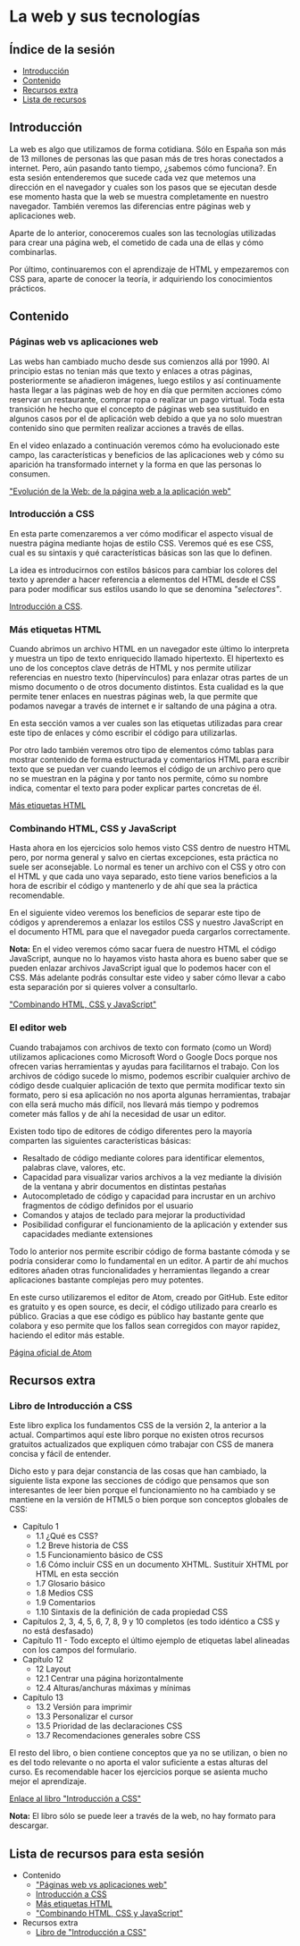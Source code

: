 # La web y sus tecnologías

## Índice de la sesión

- [Introducción](#introduccion)
- [Contenido](#contenido)
- [Recursos extra](#recursos-extra)
- [Lista de recursos](#lista-de-recursos)

## Introducción

La web es algo que utilizamos de forma cotidiana. Sólo en España son más de 13 millones de personas las que pasan más de tres horas conectados a internet. Pero, aún pasando tanto tiempo, ¿sabemos cómo funciona?. En esta sesión entenderemos que sucede cada vez que metemos una dirección en el navegador y cuales son los pasos que se ejecutan desde ese momento hasta que la web se muestra completamente en nuestro navegador. También veremos las diferencias entre páginas web y aplicaciones web.

Aparte de lo anterior, conoceremos cuales son las tecnologías utilizadas para crear una página web, el cometido de cada una de ellas y cómo combinarlas.

Por último, continuaremos con el aprendizaje de HTML y empezaremos con CSS para, aparte de conocer la teoría, ir adquiriendo los conocimientos prácticos.

## Contenido

### Páginas web vs aplicaciones web

Las webs han cambiado mucho desde sus comienzos allá por 1990. Al principio estas no tenian más que texto y enlaces a otras páginas, posteriormente se añadieron imágenes, luego estilos y así continuamente hasta llegar a las páginas web de hoy en día que permiten acciones cómo reservar un restaurante, comprar ropa o realizar un pago virtual. Toda esta transición he hecho que el concepto de páginas web sea sustituido en algunos casos por el de aplicación web debido a que ya no solo muestran contenido sino que permiten realizar acciones a través de ellas.

En el video enlazado a continuación veremos cómo ha evolucionado este campo, las características y beneficios de las aplicaciones web y cómo su aparición ha transformado internet y la forma en que las personas lo consumen.

["Evolución de la Web: de la página web a la aplicación web"](https://www.youtube.com/watch?v=mg0T_Gb_Z1w)

### Introducción a CSS

En esta parte comenzaremos a ver cómo modificar el aspecto visual de nuestra página mediante hojas de estilo CSS. Veremos qué es ese CSS, cual es su sintaxis y qué características básicas son las que lo definen.

La idea es introducirnos con estilos básicos para cambiar los colores del texto y aprender a hacer referencia a elementos del HTML desde el CSS para poder modificar sus estilos usando lo que se denomina _"selectores"_.

[Introducción a CSS](https://es.khanacademy.org/computing/computer-programming/html-css/#intro-to-css).

### Más etiquetas HTML

Cuando abrimos un archivo HTML en un navegador este último lo interpreta y muestra un tipo de texto enriquecido llamado hipertexto. El hipertexto es uno de los conceptos clave detrás de HTML y nos permite utilizar referencias en nuestro texto (hipervínculos) para enlazar otras partes de un mismo documento o de otros documento distintos. Esta cualidad es la que permite tener enlaces en nuestras páginas web, la que permite que podamos navegar a través de internet e ir saltando de una página a otra.

En esta sección vamos a ver cuales son las etiquetas utilizadas para crear este tipo de enlaces y cómo escribir el código para utilizarlas.

Por otro lado también veremos otro tipo de elementos cómo tablas para mostrar contenido de forma estructurada y comentarios HTML para escribir texto que se puedan ver cuando leemos el código de un archivo pero que no se muestran en la página y por tanto nos permite, cómo su nombre indica, comentar el texto para poder explicar partes concretas de él.

[Más etiquetas HTML](https://es.khanacademy.org/computing/computer-programming/html-css#html-tags-continued)

### Combinando HTML, CSS y JavaScript

Hasta ahora en los ejercicios solo hemos visto CSS dentro de nuestro HTML pero, por norma general y salvo en ciertas excepciones, esta práctica no suele ser aconsejable. Lo normal es tener un archivo con el CSS y otro con el HTML y que cada uno vaya separado, esto tiene varios beneficios a la hora de escribir el código y mantenerlo y de ahí que sea la práctica recomendable.

En el siguiente video veremos los beneficios de separar este tipo de códigos y aprenderemos a enlazar los estilos CSS y nuestro JavaScript en el documento HTML para que el navegador pueda cargarlos correctamente.

**Nota:** En el video veremos cómo sacar fuera de nuestro HTML el código JavaScript, aunque no lo hayamos visto hasta ahora es bueno saber que se pueden enlazar archivos JavaScript igual que lo podemos hacer con el CSS. Más adelante podrás consultar este video y saber cómo llevar a cabo esta separación por si quieres volver a consultarlo.

["Combinando HTML, CSS y JavaScript"](https://www.youtube.com/watch?v=vOf5bO0ehVg)

### El editor web

Cuando trabajamos con archivos de texto con formato (como un Word) utilizamos aplicaciones como Microsoft Word o Google Docs porque nos ofrecen varias herramientas y ayudas para facilitarnos el trabajo. Con los archivos de código sucede lo mismo, podemos escribir cualquier archivo de código desde cualquier aplicación de texto que permita modificar texto sin formato, pero si esa aplicación no nos aporta algunas herramientas, trabajar con ella será mucho más difícil, nos llevará más tiempo y podremos cometer más fallos y de ahí la necesidad de usar un editor.

Existen todo tipo de editores de código diferentes pero la mayoría comparten las siguientes características básicas:
- Resaltado de código mediante colores para identificar elementos, palabras clave, valores, etc.
- Capacidad para visualizar varios archivos a la vez mediante la división de la ventana y abrir documentos en distintas pestañas
- Autocompletado de código y capacidad para incrustar en un archivo fragmentos de código definidos por el usuario
- Comandos y atajos de teclado para mejorar la productividad
- Posibilidad configurar el funcionamiento de la aplicación y extender sus capacidades mediante extensiones

Todo lo anterior nos permite escribir código de forma bastante cómoda y se podría considerar como lo fundamental en un editor. A partir de ahí muchos editores añaden otras funcionalidades y herramientas llegando a crear aplicaciones bastante complejas pero muy potentes.

En este curso utilizaremos el editor de Atom, creado por GitHub. Este editor es gratuito y es open source, es decir, el código utilizado para crearlo es público. Gracias a que ese código es público hay bastante gente que colabora y eso permite que los fallos sean corregidos con mayor rapidez, haciendo el editor más estable.

[Página oficial de Atom](https://atom.io/)

## Recursos extra

### Libro de Introducción a CSS

Este libro explica los fundamentos CSS de la versión 2, la anterior a la actual. Compartimos aquí este libro porque no existen otros recursos gratuitos actualizados que expliquen cómo trabajar con CSS de manera concisa y fácil de entender.

Dicho esto y para dejar constancia de las cosas que han cambiado, la siguiente lista expone las secciones de código que pensamos que son interesantes de leer bien porque el funcionamiento no ha cambiado y se mantiene en la versión de HTML5 o bien porque son conceptos globales de CSS:

- Capítulo 1
  - 1.1 ¿Qué es CSS?
  - 1.2 Breve historia de CSS
  - 1.5 Funcionamiento básico de CSS
  - 1.6 Cómo incluir CSS en un documento XHTML. Sustituir XHTML por HTML en esta sección
  - 1.7 Glosario básico
  - 1.8 Medios CSS
  - 1.9 Comentarios
  - 1.10 Sintaxis de la definición de cada propiedad CSS
- Capítulos 2, 3, 4, 5, 6, 7, 8, 9 y 10 completos (es todo idéntico a CSS y no está desfasado)
- Capítulo 11 - Todo excepto el último ejemplo de etiquetas label alineadas con los campos del formulario.
- Capítulo 12
  - 12 Layout
  - 12.1 Centrar una página horizontalmente
  - 12.4 Alturas/anchuras máximas y mínimas
- Capítulo 13
  - 13.2 Versión para imprimir
  - 13.3 Personalizar el cursor
  - 13.5 Prioridad de las declaraciones CSS
  - 13.7 Recomendaciones generales sobre CSS

El resto del libro, o bien contiene conceptos que ya no se utilizan, o bien no es del todo relevante o no aporta el valor suficiente a estas alturas del curso. Es recomendable hacer los ejercicios porque se asienta mucho mejor el aprendizaje.

[Enlace al libro "Introducción a CSS"](http://librosweb.es/libro/css/)

**Nota:** El libro sólo se puede leer a través de la web, no hay formato para descargar.

## Lista de recursos para esta sesión

- Contenido
  - ["Páginas web vs aplicaciones web"](https://www.youtube.com/watch?v=mg0T_Gb_Z1w)
  - [Introducción a CSS](https://es.khanacademy.org/computing/computer-programming/html-css/#intro-to-css)
  - [Más etiquetas HTML](https://es.khanacademy.org/computing/computer-programming/html-css#html-tags-continued)
  - ["Combinando HTML, CSS y JavaScript"](https://www.youtube.com/watch?v=vOf5bO0ehVg)
- Recursos extra
  - [Libro de "Introducción a CSS"](http://librosweb.es/libro/xhtml/)
